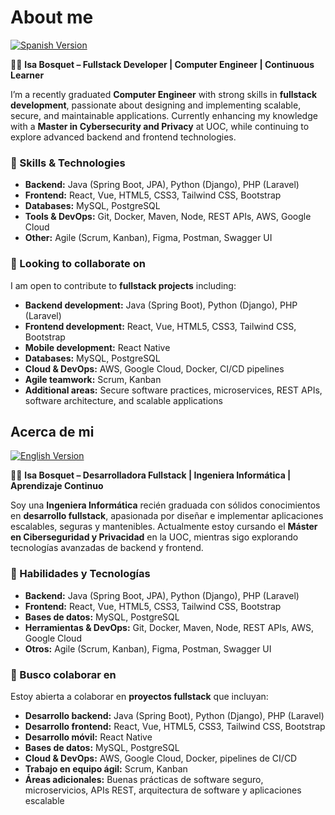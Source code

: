 # About me 
[![Spanish Version](https://img.shields.io/badge/Versión-Español-blue)](#acerca-de-mi)

👩‍💻 **Isa Bosquet – Fullstack Developer | Computer Engineer | Continuous Learner**

I’m a recently graduated **Computer Engineer** with strong skills in **fullstack development**, passionate about designing and implementing scalable, secure, and maintainable applications. Currently enhancing my knowledge with a **Master in Cybersecurity and Privacy** at UOC, while continuing to explore advanced backend and frontend technologies.  

### 🔧 Skills & Technologies
- **Backend:** Java (Spring Boot, JPA), Python (Django), PHP (Laravel)  
- **Frontend:** React, Vue, HTML5, CSS3, Tailwind CSS, Bootstrap  
- **Databases:** MySQL, PostgreSQL  
- **Tools & DevOps:** Git, Docker, Maven, Node, REST APIs, AWS, Google Cloud  
- **Other:** Agile (Scrum, Kanban), Figma, Postman, Swagger UI  

### 👯 Looking to collaborate on
I am open to contribute to **fullstack projects** including:
- **Backend development:** Java (Spring Boot), Python (Django), PHP (Laravel)  
- **Frontend development:** React, Vue, HTML5, CSS3, Tailwind CSS, Bootstrap  
- **Mobile development:** React Native  
- **Databases:** MySQL, PostgreSQL  
- **Cloud & DevOps:** AWS, Google Cloud, Docker, CI/CD pipelines  
- **Agile teamwork:** Scrum, Kanban  
- **Additional areas:** Secure software practices, microservices, REST APIs, software architecture, and scalable applications

## Acerca de mi  
[![English Version](https://img.shields.io/badge/Version-English-blue)](#about-me)

👩‍💻 **Isa Bosquet – Desarrolladora Fullstack | Ingeniera Informática | Aprendizaje Continuo**

Soy una **Ingeniera Informática** recién graduada con sólidos conocimientos en **desarrollo fullstack**, apasionada por diseñar e implementar aplicaciones escalables, seguras y mantenibles. Actualmente estoy cursando el **Máster en Ciberseguridad y Privacidad** en la UOC, mientras sigo explorando tecnologías avanzadas de backend y frontend.  

### 🔧 Habilidades y Tecnologías
- **Backend:** Java (Spring Boot, JPA), Python (Django), PHP (Laravel)  
- **Frontend:** React, Vue, HTML5, CSS3, Tailwind CSS, Bootstrap  
- **Bases de datos:** MySQL, PostgreSQL  
- **Herramientas & DevOps:** Git, Docker, Maven, Node, REST APIs, AWS, Google Cloud  
- **Otros:** Agile (Scrum, Kanban), Figma, Postman, Swagger UI  

### 👯 Busco colaborar en
Estoy abierta a colaborar en **proyectos fullstack** que incluyan:
- **Desarrollo backend:** Java (Spring Boot), Python (Django), PHP (Laravel)  
- **Desarrollo frontend:** React, Vue, HTML5, CSS3, Tailwind CSS, Bootstrap  
- **Desarrollo móvil:** React Native  
- **Bases de datos:** MySQL, PostgreSQL  
- **Cloud & DevOps:** AWS, Google Cloud, Docker, pipelines de CI/CD  
- **Trabajo en equipo ágil:** Scrum, Kanban  
- **Áreas adicionales:** Buenas prácticas de software seguro, microservicios, APIs REST, arquitectura de software y aplicaciones escalable




